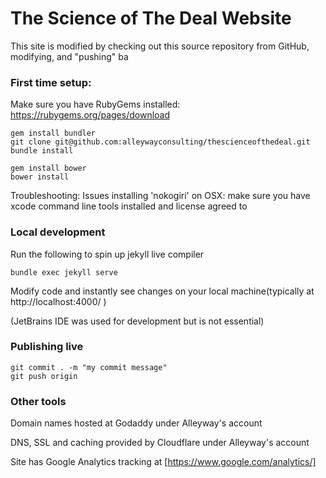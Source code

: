 #  The Science of The Deal Website

This site is modified by checking out this source repository from GitHub, modifying, and "pushing" ba  

### First time setup:
Make sure you have RubyGems installed: https://rubygems.org/pages/download

    gem install bundler
    git clone git@github.com:alleywayconsulting/thescienceofthedeal.git
    bundle install
    
    gem install bower
    bower install
    
Troubleshooting: Issues installing 'nokogiri' on OSX: make sure you have xcode command line tools installed and license agreed to

### Local development
Run the following to spin up jekyll live compiler

    bundle exec jekyll serve
    
Modify code and instantly see changes on your local machine(typically at http://localhost:4000/ ) 

(JetBrains IDE was used for development but is not essential)     
     
### Publishing live
    
    git commit . -m "my commit message"
    git push origin

### Other tools

Domain names hosted at Godaddy under Alleyway's account

DNS, SSL and caching provided by Cloudflare under Alleyway's account

Site has Google Analytics tracking at [https://www.google.com/analytics/]

